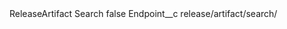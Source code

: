 <?xml version="1.0" encoding="UTF-8"?>
<CustomMetadata xmlns="http://soap.sforce.com/2006/04/metadata" xmlns:xsi="http://www.w3.org/2001/XMLSchema-instance" xmlns:xsd="http://www.w3.org/2001/XMLSchema">
    <label>ReleaseArtifact Search</label>
    <protected>false</protected>
    <values>
        <field>Endpoint__c</field>
        <value xsi:type="xsd:string">release/artifact/search/</value>
    </values>
</CustomMetadata>

